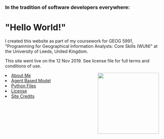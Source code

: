
<h3>In the tradition of software developers everywhere:</h3>
<h1>"Hello World!"</h1>


<p>
I created this website as part of my coursework for GEOG 5991, "Programming for Geographical Information Analysts: Core Skills (WUN)" at the University of Leeds, United Kingdom.</p>
  
<p>This site went live on the 12 Nov 2019. See license file for full terms and conditions of use.

</p>

<img align="right" width="200" height="200" src="https://jlablacker.github.io/GEOG5991-Portfolio/globe.png">



<li><a href="https://jlablacker.github.io/GEOG5991-Portfolio/About.html">About Me</a></li>


<li><a href="https://jlablacker.github.io/GEOG5991-Portfolio/Agent.html">Agent Based Model</a></li>


<li><a href="https://jlablacker.github.io/GEOG5991-Portfolio/PythonCodeFiles.html"> Python Files</a></li>


<li><a href="https://jlablacker.github.io/GEOG5991-Portfolio/LICENSE.md"> License


<li><a href="https://jlablacker.github.io/GEOG5991-Portfolio/Credits.md"> Site Credits











